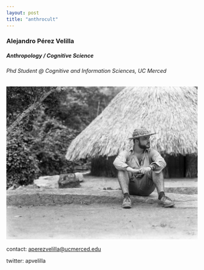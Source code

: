 ```yaml
---
layout: post
title: "anthrocult"  
---
```


### Alejandro Pérez Velilla
##### Anthropology / Cognitive Science
###### Phd Student @ Cognitive and Information Sciences, UC Merced

![photo](/img/website_photo.png)

contact: aperezvelilla@ucmerced.edu

twitter: apvelilla
